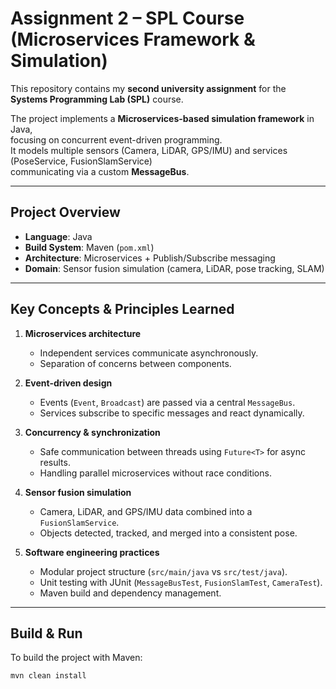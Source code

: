 # Assignment 2 – SPL Course (Microservices Framework & Simulation)

This repository contains my **second university assignment** for the  
**Systems Programming Lab (SPL)** course.  

The project implements a **Microservices-based simulation framework** in Java,  
focusing on concurrent event-driven programming.  
It models multiple sensors (Camera, LiDAR, GPS/IMU) and services (PoseService, FusionSlamService)  
communicating via a custom **MessageBus**.

---

## Project Overview
- **Language**: Java
- **Build System**: Maven (`pom.xml`)
- **Architecture**: Microservices + Publish/Subscribe messaging
- **Domain**: Sensor fusion simulation (camera, LiDAR, pose tracking, SLAM)

---

## Key Concepts & Principles Learned
1. **Microservices architecture**  
   - Independent services communicate asynchronously.  
   - Separation of concerns between components.  

2. **Event-driven design**  
   - Events (`Event`, `Broadcast`) are passed via a central `MessageBus`.  
   - Services subscribe to specific messages and react dynamically.  

3. **Concurrency & synchronization**  
   - Safe communication between threads using `Future<T>` for async results.  
   - Handling parallel microservices without race conditions.  

4. **Sensor fusion simulation**  
   - Camera, LiDAR, and GPS/IMU data combined into a `FusionSlamService`.  
   - Objects detected, tracked, and merged into a consistent pose.  

5. **Software engineering practices**  
   - Modular project structure (`src/main/java` vs `src/test/java`).  
   - Unit testing with JUnit (`MessageBusTest`, `FusionSlamTest`, `CameraTest`).  
   - Maven build and dependency management.  

---

##  Build & Run
To build the project with Maven:
```bash
mvn clean install
